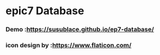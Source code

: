# epic7 Database

### Demo :https://susublace.github.io/ep7-database/

### icon design by :https://www.flaticon.com/
